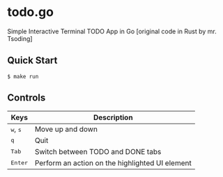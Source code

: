 # todo.go

Simple Interactive Terminal TODO App in Go [original code in Rust by mr. Tsoding]

## Quick Start

```console
$ make run
```

## Controls

|Keys|Description|
|---|---|
|<kbd>w</kbd>, <kbd>s</kbd>|Move up and down|
|<kbd>q</kbd>|Quit|
|<kbd>Tab</kdb>|Switch between TODO and DONE tabs|
|<kbd>Enter</kbd>|Perform an action on the highlighted UI element|
